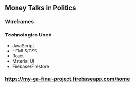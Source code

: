 ## Money Talks in Politics



### Wireframes


### Technologies Used
* JavaScript
* HTML5/CSS
* React
* Material UI
* Firebase/Firestore

### https://my-ga-final-project.firebaseapp.com/home
